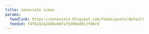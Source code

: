 ```yaml
---
title: nanoscale views
params:
  feedlink: https://nanoscale.blogspot.com/feeds/posts/default
  feedid: f4f6242a2488a96faf5390ad0c2f86c9
---
```

